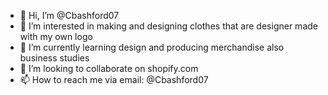 - 👋 Hi, I’m @Cbashford07
- 👀 I’m interested in making and designing clothes that are designer made with my own logo
- 🌱 I’m currently learning design and producing merchandise also business studies
- 💞️ I’m looking to collaborate on shopify.com
- 📫 How to reach me via email: @Cbashford07

<!---
Cbashford07/Cbashford07 is a ✨ special ✨ repository because its `README.md` (this file) appears on your GitHub profile.
You can click the Preview link to take a look at your changes.
--->
